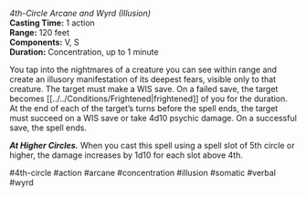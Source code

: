 *4th-Circle Arcane and Wyrd (Illusion)*  
**Casting Time:** 1 action  
**Range:** 120 feet  
**Components:** V, S  
**Duration:** Concentration, up to 1 minute

You tap into the nightmares of a creature you can see within range and create an illusory manifestation of its deepest fears, visible only to that creature. The target must make a WIS save. On a failed save, the target becomes [[../../Conditions/Frightened|frightened]] of you for the duration. At the end of each of the target’s turns before the spell ends, the target must succeed on a WIS save or take 4d10 psychic damage. On a successful save, the spell ends.

***At Higher Circles.*** When you cast this spell using a spell slot of 5th circle or higher, the damage increases by 1d10 for each slot above 4th.

#4th-circle #action #arcane #concentration #illusion #somatic #verbal #wyrd
